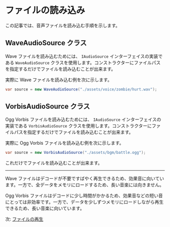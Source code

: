 # ファイルの読み込み

この記事では、音声ファイルを読み込む手順を示します。

## WaveAudioSource クラス

Wave ファイルを読み込むためには、 `IAudioSource` インターフェイスの実装である `WaveAudioSource` クラスを使用します。コンストラクターにファイルパスを指定するだけでファイルを読み込むことが出来ます。

実際に Wave ファイルを読み込む例を次に示します。

```cs
var source = new WaveAudioSource("./assets/voice/zombie/hurt.wav");
```

## VorbisAudioSource クラス

Ogg Vorbis ファイルを読み込むためには、 `IAudioSource` インターフェイスの実装である `VorbisAudioSource` クラスを使用します。コンストラクターにファイルパスを指定するだけでファイルを読み込むことが出来ます。

実際に Ogg Vorbis ファイルを読み込む例を次に示します。

```cs
var source = new VorbisAudioSource("./assets/bgm/battle.ogg");
```

これだけでファイルを読み込むことが出来ます。

----

Wave ファイルはデコードが不要ですばやく再生できるため、効果音に向いています。一方で、全データをメモリにロードするため、長い音楽には向きません。

Ogg Vorbis ファイルはデコードに少し時間がかかるため、効果音などの短い音にとっては非効率です。一方で、データを少しずつメモリにロードしながら再生できるため、長い音楽に向いています。

次: [ファイルの再生](play.md)
